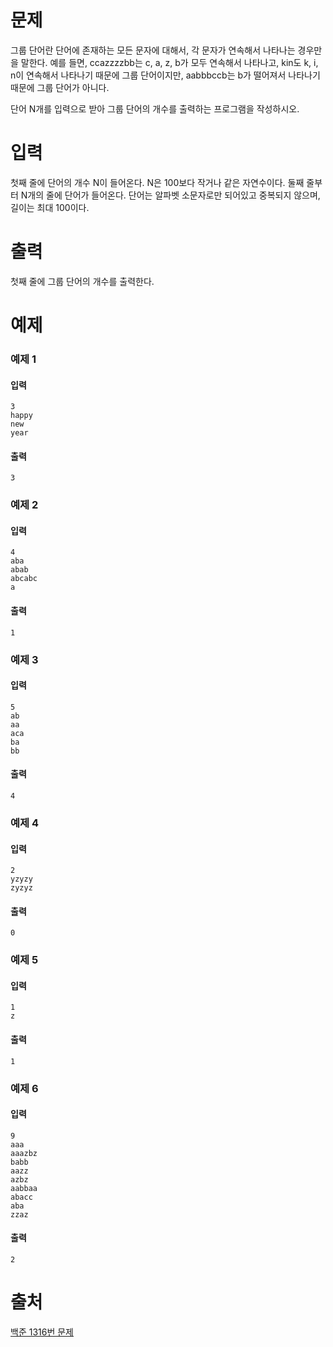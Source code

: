 # 문제
그룹 단어란 단어에 존재하는 모든 문자에 대해서, 각 문자가 연속해서 나타나는 경우만을 말한다. 예를 들면, ccazzzzbb는 c, a, z, b가 모두 연속해서 나타나고, kin도 k, i, n이 연속해서 나타나기 때문에 그룹 단어이지만, aabbbccb는 b가 떨어져서 나타나기 때문에 그룹 단어가 아니다.

단어 N개를 입력으로 받아 그룹 단어의 개수를 출력하는 프로그램을 작성하시오.

# 입력
첫째 줄에 단어의 개수 N이 들어온다. N은 100보다 작거나 같은 자연수이다. 둘째 줄부터 N개의 줄에 단어가 들어온다. 단어는 알파벳 소문자로만 되어있고 중복되지 않으며, 길이는 최대 100이다.

# 출력
첫째 줄에 그룹 단어의 개수를 출력한다.

# 예제
### 예제 1
#### 입력 
```
3
happy
new
year
```
#### 출력
```
3
```
### 예제 2
#### 입력 
```
4
aba
abab
abcabc
a
```
#### 출력
```
1
```
### 예제 3
#### 입력 
```
5
ab
aa
aca
ba
bb
```
#### 출력
```
4
```
### 예제 4
#### 입력 
```
2
yzyzy
zyzyz
```
#### 출력
```
0
```
### 예제 5
#### 입력 
```
1
z
```
#### 출력
```
1
```
### 예제 6
#### 입력 
```
9
aaa
aaazbz
babb
aazz
azbz
aabbaa
abacc
aba
zzaz
```
#### 출력
```
2
```

# 출처
[백준 1316번 문제](https://www.acmicpc.net/problem/1316)


